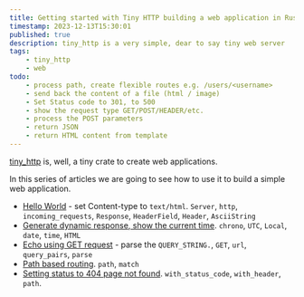 ```yaml
---
title: Getting started with Tiny HTTP building a web application in Rust
timestamp: 2023-12-13T15:30:01
published: true
description: tiny_http is a very simple, dear to say tiny web server
tags:
    - tiny_http
    - web
todo:
    - process path, create flexible routes e.g. /users/<username>
    - send back the content of a file (html / image)
    - Set Status code to 301, to 500
    - show the request type GET/POST/HEADER/etc.
    - process the POST parameters
    - return JSON
    - return HTML content from template
---
```


[tiny_http](https://crates.io/crates/tiny_http) is, well, a tiny crate to create web applications.

In this series of articles we are going to see how to use it to build a simple web application.

* [Hello World](/tiny-http-hello-world) - set Content-type to `text/html`. `Server`, `http`, `incoming_requests`, `Response`, `HeaderField`, `Header`, `AsciiString`
* [Generate dynamic response, show the current time](/tiny-http-show-current-time).  `chrono`, `UTC`, `Local`, `date`, `time`, `HTML`
* [Echo using GET request](/tiny-http-echo-get) - parse the `QUERY_STRING.`, `GET`, `url`, `query_pairs`, `parse`
* [Path based routing](/tiny-http-path-based-routing). `path`, `match`
* [Setting status to 404 page not found](/tiny-http-404-page-not-found). `with_status_code`, `with_header`, `path`.
